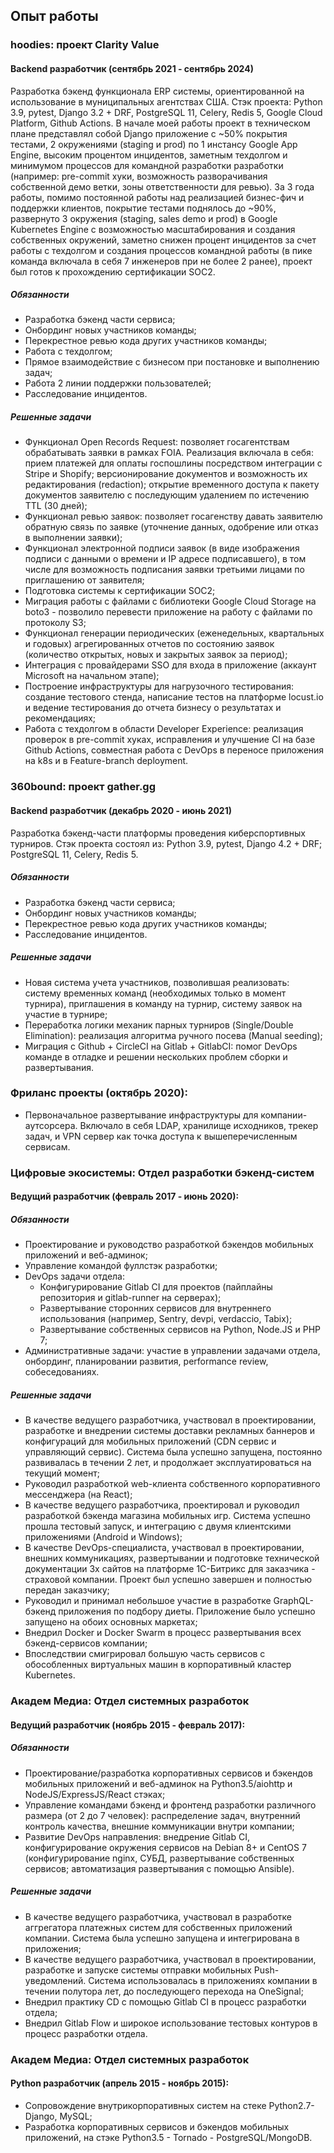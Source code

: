 ## Опыт работы

### hoodies: проект Clarity Value
#### Backend разработчик (сентябрь 2021 - сентябрь 2024)
Разработка бэкенд функционала ERP системы, ориентированной на использование в муниципальных агентствах США. Стэк проекта: Python 3.9, pytest, Django 3.2 + DRF, PostgreSQL 11, Celery, Redis 5, Google Cloud Platform, Github Actions. В начале моей работы проект в техническом плане представлял собой Django приложение с ~50% покрытия тестами, 2 окружениями (staging и prod) по 1 инстансу Google App Engine, высоким процентом инцидентов, заметным техдолгом и минимумом процессов для командной разработки разработки (например: pre-commit хуки, возможность разворачивания собственной демо ветки, зоны ответственности для ревью). За 3 года работы, помимо постоянной работы над реализацией бизнес-фич и поддержки клиентов, покрытие тестами поднялось до ~90%, развернуто 3 окружения (staging, sales demo и prod) в Google Kubernetes Engine с возможностью масштабирования и создания собственных окружений, заметно снижен процент инцидентов за счет работы с техдолгом и создания процессов командной работы (в пике команда включала в себя 7 инженеров при не более 2 ранее), проект был готов к прохождению сертификации SOC2.
##### Обязанности
* Разработка бэкенд части сервиса;
* Онбординг новых участников команды;
* Перекрестное ревью кода других участников команды;
* Работа с техдолгом;
* Прямое взаимодействие с бизнесом при постановке и выполнению задач;
* Работа 2 линии поддержки пользователей;
* Расследование инцидентов.
##### Решенные задачи
* Функционал Open Records Request: позволяет госагентствам обрабатывать заявки в рамках FOIA. Реализация включала в себя: прием платежей для оплаты госпошлины посредством интеграции с Stripe и Shopify; версионирование документов и возможность их редактирования (redaction); открытие временного доступа к пакету документов заявителю с последующим удалением по истечению TTL (30 дней);
* Функционал ревью заявок: позволяет госагенству давать заявителю обратную связь по заявке (уточнение данных, одобрение или отказ в выполнении заявки);
* Функционал электронной подписи заявок (в виде изображения подписи с данными о времени и  IP адресе подписавшего), в том числе для возможность подписания заявки третьими лицами по приглашению от заявителя;
* Подготовка системы к сертификации SOC2;
* Миграция работы с файлами с библиотеки Google Cloud Storage на boto3 - позволило перевести приложение на работу с файлами по протоколу S3;
* Функционал генерации периодических (еженедельных, квартальных и годовых) агрегированных отчетов по состоянию заявок (количество открытых, новых и закрытых заявок за период);
* Интеграция с провайдерами SSO для входа в приложение (аккаунт Microsoft на начальном этапе);
* Построение инфраструктуры для нагрузочного тестирования: создание тестового стенда, написание тестов на платформе locust.io и ведение тестирования до отчета бизнесу о результатах и рекомендациях;
* Работа с техдолгом в области Developer Experience: реализация проверок в pre-commit хуках, исправления и улучшение CI на базе Github Actions, совместная работа с DevOps в переносе приложения на k8s и в Feature-branch deployment.


### 360bound: проект gather.gg
#### Backend разработчик (декабрь 2020 - июнь 2021)
Разработка бэкенд-части платформы проведения киберспортивных турниров. Стэк проекта состоял из: Python 3.9, pytest, Django 4.2 + DRF; PostgreSQL 11, Celery, Redis 5.
##### Обязанности
* Разработка бэкенд части сервиса;
* Онбординг новых участников команды;
* Перекрестное ревью кода других участников команды;
* Расследование инцидентов.
##### Решенные задачи
* Новая система учета участников, позволившая реализовать: систему временных команд (необходимых только в момент турнира), приглашения в команду на турнир, систему заявок на участие в турнире;
* Переработка логики механик парных турниров (Single/Double Elimination): реализация алгоритма ручного посева (Manual seeding);
* Миграция с Github + CircleCI на Gitlab + GitlabCI: помог DevOps команде в отладке и решении нескольких проблем сборки и развертывания.

### Фриланс проекты (октябрь 2020):
* Первоначальное развертывание инфраструктуры для компании-аутсорсера. Включало в себя LDAP, хранилище исходников, трекер задач, и VPN сервер как точка доступа к вышеперечисленным сервисам.

### Цифровые экосистемы: Отдел разработки бэкенд-систем
#### Ведущий разработчик (февраль 2017 - июнь 2020):
##### Обязанности
* Проектирование и руководство разработкой бэкендов мобильных приложений и веб-админок;
* Управление командой фуллстэк разработки;
* DevOps задачи отдела:
  * Конфигурирование Gitlab CI для проектов (пайплайны репозитория и gitlab-runner на серверах);
  * Развертывание сторонних сервисов для внутреннего использования (например, Sentry, devpi, verdaccio, Tabix);
  * Развертывание собственных сервисов на Python, Node.JS и PHP 7;
* Административные задачи: участие в управлении задачами отдела, онбординг, планировании развития, performance review, собеседованиях.
##### Решенные задачи
  * В качестве ведущего разработчика, участвовал в проектировании, разработке и внедрении системы доставки рекламных баннеров и конфигураций для мобильных приложений (CDN сервис и управляющий сервис). Система была успешно запущена, постоянно развивалась в течении 2 лет, и продолжает эксплуатироваться на текущий момент;
  * Руководил разработкой web-клиента собственного корпоративного мессенджера (на React);
  * В качестве ведущего разработчика, проектировал и руководил разработкой бэкенда магазина мобильных игр. Система успешно прошла тестовый запуск, и интеграцию с двумя клиентскими приложениями (Android и Windows);
  * В качестве DevOps-специалиста, участвовал в проектировании, внешних коммуникациях, развертывании и подготовке технической документации 3х сайтов на платформе 1С-Битрикс для заказчика - страховой компании. Проект был успешно завершен и полностью передан заказчику;
  * Руководил и принимал небольшое участие в разработке GraphQL-бэкенд приложения по подбору диеты. Приложение было успешно запущено на обоих основных маркетах;
  * Внедрил Docker и Docker Swarm в процесс развертывания всех бэкенд-сервисов компании;
  * Впоследствии смигрировал большую часть сервисов с обособленных виртуальных машин в корпоративный кластер Kubernetes.
### Академ Медиа: Отдел системных разработок
#### Ведущий разработчик (ноябрь 2015 - февраль 2017):
##### Обязанности
  * Проектирование/разработка корпоративных сервисов и бэкендов мобильных приложений и веб-админок на Python3.5/aiohttp и NodeJS/ExpressJS/React стэках;
  * Управление командами бэкенд и фронтенд разработки различного размера (от 2 до 7 человек): распределение задач, внутренний контроль качества, внешние коммуникации внутри компании;
  * Развитие DevOps направления: внедрение Gitlab CI, конфигурирование окружения сервисов на Debian 8+ и CentOS 7 (конфигурирование nginx, СУБД, развертывание собственных сервисов; автоматизация развертывания с помощью Ansible).
##### Решенные задачи
  * В качестве ведущего разработчика, участвовал в разработке аггрегатора платежных систем для собственных приложений компании. Система была успешно запущена и интегрирована в приложения;
  * В качестве ведущего разработчика, участвовал в проектировании, разработке и запуске системы отправки мобильных Push-уведомлений. Система использовалась в приложениях компании в течении полутора лет, до последующего перехода на OneSignal;
  * Внедрил практику CD с помощью Gitlab CI в процесс разработки отдела;
  * Внедрил Gitlab Flow и широкое использование тестовых контуров в процесс разработки отдела.
### Академ Медиа: Отдел системных разработок
#### Python разработчик (апрель 2015 - ноябрь 2015):
* Сопровождение внутрикорпоративных систем на стеке Python2.7-Django, MySQL;
* Разработка корпоративных сервисов и бэкендов мобильных приложений, на стэке Python3.5 - Tornado - PostgreSQL/MongoDB.
